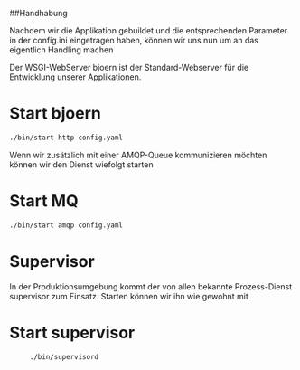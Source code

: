 ##Handhabung

Nachdem wir die Applikation gebuildet und die entsprechenden Parameter
in der config.ini eingetragen haben, können wir uns nun um
an das eigentlich Handling machen


Der WSGI-WebServer bjoern ist der Standard-Webserver für die Entwicklung
unserer Applikationen.

# Start bjoern

```bash
./bin/start http config.yaml
```

Wenn wir zusätzlich mit einer AMQP-Queue kommunizieren möchten können wir
den Dienst wiefolgt starten

# Start MQ 
```bash
./bin/start amqp config.yaml
```

# Supervisor

In der Produktionsumgebung kommt der von allen bekannte Prozess-Dienst
supervisor zum Einsatz. Starten können wir ihn wie gewohnt mit

# Start supervisor

```bash
     ./bin/supervisord
```
